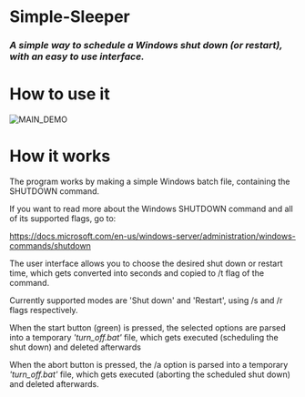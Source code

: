 # Simple-Sleeper
### *A simple way to schedule a Windows shut down (or restart), with an easy to use interface.*

# How to use it
![MAIN_DEMO](https://s10.gifyu.com/images/simple-sleeper.gif)

# How it works
The program works by making a simple Windows batch file, 
containing the SHUTDOWN command.

If you want to read more about the Windows SHUTDOWN command and all of its supported flags, go to:

https://docs.microsoft.com/en-us/windows-server/administration/windows-commands/shutdown

The user interface allows you to choose the desired shut down 
or restart time, which gets converted into seconds and copied 
to /t flag of the command.

Currently supported modes are 'Shut down' and 
'Restart', using /s and /r flags respectively.

When the start button (green) is pressed, the selected options are
parsed into a temporary *'turn_off.bat'* file, which gets 
executed (scheduling the shut down) and deleted afterwards

When the abort button is pressed, the /a option is
parsed into a temporary *'turn_off.bat'* file, which gets 
executed (aborting the scheduled shut down) and deleted afterwards.
